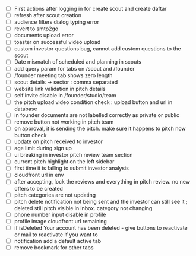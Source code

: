 - [ ] First actions after logging in for create scout and create daftar 
- [ ] refresh after scout creation
- [ ] audience filters dialog typing error 
- [ ] revert to smtp2go 
- [ ] documents upload error
- [ ] toaster on successful video upload
- [ ] custom investor questions bug, cannot add custom questions to the scout
- [ ] Date mismatch of scheduled and planning in scouts
- [ ] add query param for tabs on /scout and /founder 
- [ ] /founder meeting tab shows zero length
- [ ] scout details -> sector : comma separated
- [ ] website link validation in pitch details
- [ ] self invite disable in /founder/studio/team
- [ ] the pitch upload video condition check : upload button and url in database
- [ ] in founder documents are not labelled correctly as private or public
- [ ] remove button not working in pitch team
- [ ] on approval, it is sending the pitch. make sure it happens to pitch now button check
- [ ] update on pitch received to investor
- [ ] age limit during sign up
- [ ] ui breaking in investor pitch review team section
- [ ] current pitch highlight on the left sidebar
- [ ] first time it is failing to submit investor analysis
- [ ] cloudfront url in env 
- [ ] after accepting, lock the reviews and everything in pitch review. no new offers to be created
- [ ] pitch categories are not updating 
- [ ] pitch delete notification not being sent and the investor can still see it ; deleted still pitch visible in inbox. category not changing 
- [ ] phone number input disable in profile
- [ ] profile image cloudfront url remaining
- [ ] if isDeleted Your account has been deleted - give buttons to reactivate or mail to reactivate if you want to 
- [ ] notification add a default active tab
- [ ] remove bookmark for other tabs